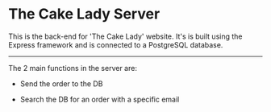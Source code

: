 # The Cake Lady Server

This is the back-end for 'The Cake Lady' website. It's is built using the Express framework and is connected to a PostgreSQL database.

---

The 2 main functions in the server are:

* Send the order to the DB

* Search the DB for an order with a specific email